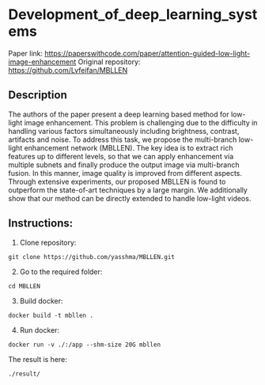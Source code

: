 # Development_of_deep_learning_systems

Paper link: https://paperswithcode.com/paper/attention-guided-low-light-image-enhancement
Original repository: https://github.com/Lvfeifan/MBLLEN

## Description

The authors of the paper present a deep learning based method for low-light image enhancement. This
problem is challenging due to the difficulty in handling various factors simultaneously
including brightness, contrast, artifacts and noise. To address this task, we propose the
multi-branch low-light enhancement network (MBLLEN). The key idea is to extract rich
features up to different levels, so that we can apply enhancement via multiple subnets
and finally produce the output image via multi-branch fusion. In this manner, image
quality is improved from different aspects. Through extensive experiments, our proposed
MBLLEN is found to outperform the state-of-art techniques by a large margin. We additionally show that our method can be directly extended to handle low-light videos.

## Instructions:
1. Clone repository:
```shell script
git clone https://github.com/yasshma/MBLLEN.git
```
2. Go to the required folder:
```shell script
cd MBLLEN
```
3. Build docker:
```shell script
docker build -t mbllen .
```
4. Run docker:
```shell script
docker run -v ./:/app --shm-size 20G mbllen
```

The result is here: 
```shell script
./result/
```
